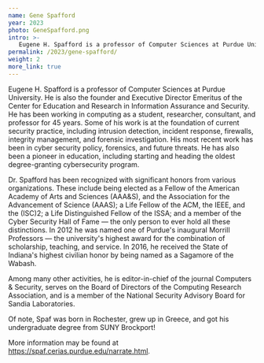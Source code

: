 ```yaml
---
name: Gene Spafford
year: 2023
photo: GeneSpafford.png
intro: >-
   Eugene H. Spafford is a professor of Computer Sciences at Purdue University. He is also the founder and Executive Director Emeritus of the Center for Education and Research in Information Assurance and Security. He has been working in computing as a student, researcher, consultant, and professor for 45 years. Some of his work is at the foundation of current security practice, including intrusion detection, incident response, firewalls, integrity management, and forensic investigation. His most recent work has been in cyber security policy, forensics, and future threats. He has also been a pioneer in education, including starting and heading the oldest degree-granting cybersecurity program.
permalink: /2023/gene-spafford/
weight: 2
more_link: true
---
```


Eugene H. Spafford is a professor of Computer Sciences at Purdue University. He is also the founder and Executive Director Emeritus of the Center for Education and Research in Information Assurance and Security. He has been working in computing as a student, researcher, consultant, and professor for 45 years. Some of his work is at the foundation of current security practice, including intrusion detection, incident response, firewalls, integrity management, and forensic investigation. His most recent work has been in cyber security policy, forensics, and future threats. He has also been a pioneer in education, including starting and heading the oldest degree-granting cybersecurity program.

Dr. Spafford has been recognized with significant honors from various organizations. These include being elected as a Fellow of the American Academy of Arts and Sciences (AAA&S), and the Association for the Advancement of Science (AAAS); a Life Fellow of the ACM, the IEEE, and the (ISC)2; a Life Distinguished Fellow of the ISSA; and a member of the Cyber Security Hall of Fame — the only person to ever hold all these distinctions. In 2012 he was named one of Purdue's inaugural Morrill Professors — the university's highest award for the combination of scholarship, teaching, and service. In 2016, he received the State of Indiana's highest civilian honor by being named as a Sagamore of the Wabash.

Among many other activities, he is editor-in-chief of the journal Computers & Security, serves on the Board of Directors of the Computing Research Association, and is a member of the National Security Advisory Board for Sandia Laboratories.

Of note, Spaf was born in Rochester, grew up in Greece, and got his undergraduate degree from SUNY Brockport!

More information may be found at https://spaf.cerias.purdue.edu/narrate.html.
